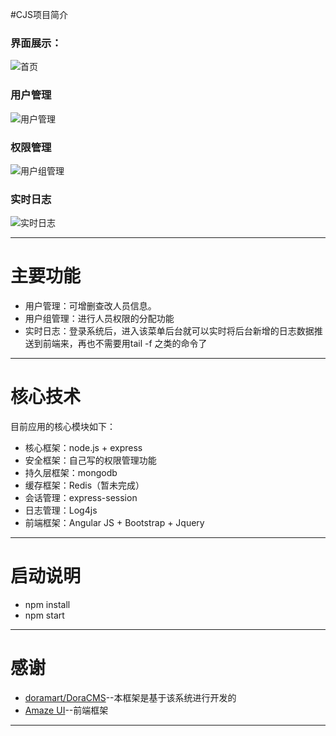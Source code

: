 #CJS项目简介
### 界面展示：

![首页](http://git.oschina.net/uploads/images/2017/0111/155130_43e3cca1_130351.png "首页")

### 用户管理

![用户管理](http://git.oschina.net/uploads/images/2017/0111/155140_4abb325f_130351.png "用户管理")

### 权限管理

![用户组管理](http://git.oschina.net/uploads/images/2017/0111/155148_6acbfe4a_130351.png "用户组管理")

### 实时日志

![实时日志](http://git.oschina.net/uploads/images/2017/0111/155225_48bc077a_130351.png "实时日志")

***
# 主要功能
- 用户管理：可增删查改人员信息。
- 用户组管理：进行人员权限的分配功能
- 实时日志：登录系统后，进入该菜单后台就可以实时将后台新增的日志数据推送到前端来，再也不需要用tail -f 之类的命令了

***

# 核心技术

目前应用的核心模块如下：
- 核心框架：node.js + express
- 安全框架：自己写的权限管理功能
- 持久层框架：mongodb
- 缓存框架：Redis（暂未完成）
- 会话管理：express-session
- 日志管理：Log4js
- 前端框架：Angular JS + Bootstrap + Jquery

***

# 启动说明
- npm install
- npm start

***

# 感谢
- [doramart/DoraCMS](https://github.com/doramart/DoraCMS)--本框架是基于该系统进行开发的
- [Amaze UI](http://tpl.amazeui.org/preview.html?21)--前端框架
***
